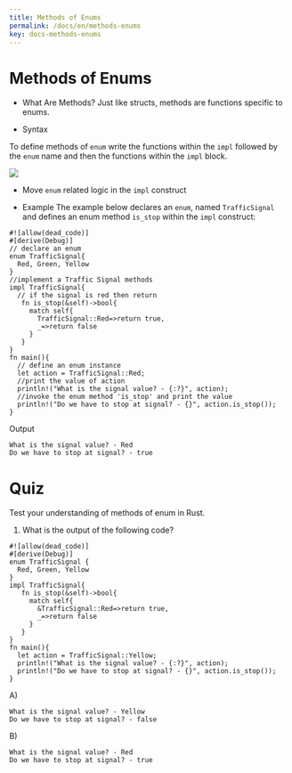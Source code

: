```yaml
---
title: Methods of Enums
permalink: /docs/en/methods-enums
key: docs-methods-enums
---
```



# Methods of Enums

- What Are Methods? 
Just like structs, methods are functions specific to enums.

- Syntax 

To define methods of `enum` write the functions within the `impl` followed by the `enum` name and then the functions within the `impl` block.

![](https://raw.githubusercontent.com/sangam14/RustLabs/master/img/enum-method.png)

 - Move `enum` related logic in the `impl` construct
 
- Example 
The example below declares an `enum`, named `TrafficSignal` and defines an enum method `is_stop` within the `impl` construct:

```
#![allow(dead_code)]
#[derive(Debug)]
// declare an enum
enum TrafficSignal{
  Red, Green, Yellow
}
//implement a Traffic Signal methods
impl TrafficSignal{
  // if the signal is red then return
   fn is_stop(&self)->bool{
     match self{
       TrafficSignal::Red=>return true,
       _=>return false
     }
   }
}
fn main(){
  // define an enum instance
  let action = TrafficSignal::Red;
  //print the value of action
  println!("What is the signal value? - {:?}", action);
  //invoke the enum method 'is_stop' and print the value
  println!("Do we have to stop at signal? - {}", action.is_stop());
}

```
Output

```
What is the signal value? - Red
Do we have to stop at signal? - true

```


# Quiz 

Test your understanding of methods of enum in Rust.

1. What is the output of the following code?

```
#![allow(dead_code)]
#[derive(Debug)]
enum TrafficSignal {
  Red, Green, Yellow
}
impl TrafficSignal{
   fn is_stop(&self)->bool{
     match self{
       &TrafficSignal::Red=>return true,
       _=>return false
     }
   }
}
fn main(){
  let action = TrafficSignal::Yellow;
  println!("What is the signal value? - {:?}", action);
  println!("Do we have to stop at signal? - {}", action.is_stop());
}

```

A)

```
What is the signal value? - Yellow
Do we have to stop at signal? - false
```
B)

```
What is the signal value? - Red
Do we have to stop at signal? - true
```





